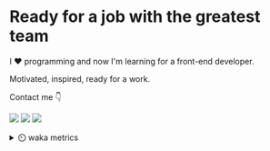 # Ready for a job with the greatest team

I :heart: programming and now I'm learning for a front-end developer.

Motivated, inspired, ready for a work.

Contact me :point_down:

<a href="https://vk.com/pppershin"><img src="https://img.shields.io/badge/VK--red?style=social&logo=vk"></a>
<a href="https://t.me/pppershin"><img src="https://img.shields.io/badge/telegram--red?style=social&logo=telegram"></a>
<a href="mailto:pershin.daniil.e@gmail.com"><img src="https://img.shields.io/badge/Gmail--red?style=social&logo=gmail"></a>
<!-- <a href=""><img src="https://img.shields.io/badge/blog--red?style=social"></a>
</p> -->

<a href="https://www.codewars.com/users/DANPER/badges/large"></a>

<details><summary> ⏲️ waka metrics</summary>
<p>

  <!--START_SECTION:waka-->
  
![Code Time](http://img.shields.io/badge/Code%20Time-5%20hrs%2039%20mins-blue)

![Profile Views](http://img.shields.io/badge/Profile%20Views-427-blue)

**🐱 My GitHub Data** 

> 🏆 217 Contributions in the Year 2022
 > 
> 📦 2.7 kB Used in GitHub's Storage 
 > 
> 🚫 Not Opted to Hire
 > 
> 📜 9 Public Repositories 
 > 
> 🔑 5 Private Repositories  
 > 
**I'm an Early 🐤** 

```text
🌞 Morning    11 commits     █░░░░░░░░░░░░░░░░░░░░░░░░   4.64% 
🌆 Daytime    108 commits    ███████████░░░░░░░░░░░░░░   45.57% 
🌃 Evening    75 commits     ████████░░░░░░░░░░░░░░░░░   31.65% 
🌙 Night      43 commits     ████░░░░░░░░░░░░░░░░░░░░░   18.14%

```
📅 **I'm Most Productive on Thursday** 

```text
Monday       32 commits     ███░░░░░░░░░░░░░░░░░░░░░░   13.5% 
Tuesday      30 commits     ███░░░░░░░░░░░░░░░░░░░░░░   12.66% 
Wednesday    39 commits     ████░░░░░░░░░░░░░░░░░░░░░   16.46% 
Thursday     45 commits     ████░░░░░░░░░░░░░░░░░░░░░   18.99% 
Friday       31 commits     ███░░░░░░░░░░░░░░░░░░░░░░   13.08% 
Saturday     17 commits     █░░░░░░░░░░░░░░░░░░░░░░░░   7.17% 
Sunday       43 commits     ████░░░░░░░░░░░░░░░░░░░░░   18.14%

```


📊 **This Week I Spent My Time On** 

```text
⌚︎ Time Zone: Europe/Moscow

💬 Programming Languages: 
JavaScript               1 hr 39 mins        ██████░░░░░░░░░░░░░░░░░░░   23.93% 
Bash                     1 hr 8 mins         ████░░░░░░░░░░░░░░░░░░░░░   16.56% 
Git Config               1 hr                ███░░░░░░░░░░░░░░░░░░░░░░   14.63% 
Git                      39 mins             ██░░░░░░░░░░░░░░░░░░░░░░░   9.42% 
Other                    36 mins             ██░░░░░░░░░░░░░░░░░░░░░░░   8.77%

🔥 Editors: 
Neovim                   3 hrs 16 mins       ███████████████░░░░░░░░░░   60.19% 
VS Code                  2 hrs 10 mins       ██████████░░░░░░░░░░░░░░░   39.81%

🐱‍💻 Projects: 
frontend-project-lvl2    1 hr 28 mins        █████░░░░░░░░░░░░░░░░░░░░   22.76% 
hexlet-sicp              1 hr 18 mins        █████░░░░░░░░░░░░░░░░░░░░   20.09% 
Unknown Project          1 hr 2 mins         ████░░░░░░░░░░░░░░░░░░░░░   16.03% 
dp                       1 hr 1 min          ████░░░░░░░░░░░░░░░░░░░░░   15.8% 
pppershin                56 mins             ███░░░░░░░░░░░░░░░░░░░░░░   14.54%

💻 Operating System: 
Linux                    5 hrs 26 mins       █████████████████████████   100.0%

```

**I Mostly Code in JavaScript** 

```text
JavaScript               4 repos             ███████████░░░░░░░░░░░░░░   44.44% 
HTML                     2 repos             █████░░░░░░░░░░░░░░░░░░░░   22.22% 
Lua                      1 repo              ██░░░░░░░░░░░░░░░░░░░░░░░   11.11% 
Racket                   1 repo              ██░░░░░░░░░░░░░░░░░░░░░░░   11.11% 
Python                   1 repo              ██░░░░░░░░░░░░░░░░░░░░░░░   11.11%

```


**Timeline**

![Chart not found](https://raw.githubusercontent.com/pppershin/pppershin/main/charts/bar_graph.png) 


 Last Updated on 14/08/2022 11:23:40 UTC
<!--END_SECTION:waka-->

</p>
</details>
